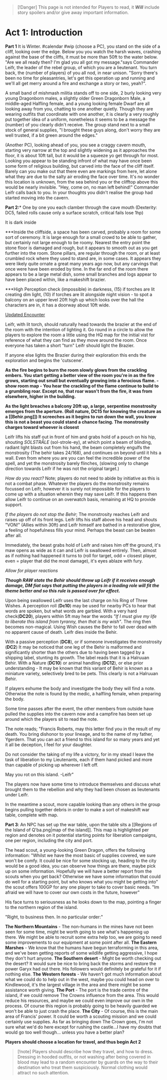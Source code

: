 >[!Danger]
>This page is not intended for Players to read, it ***Will*** include story spoilers and/or give away important information.
# Act 1: Introduction

**Part 1**
It is Winter. #calendar #wip 
(choose a PC), you stand on the side of a cliff, looking over the edge. Below you you watch the harsh waves, crashing against the base of the cliffs, it must be more than 50ft to the water below. "Are we all ready then? I'm glad you all got my message."says Commander Leifr, the leader of the rebel group, of which you are a lieutenant. You turn back, the (number of players) of you all nod, in near unison. "Sorry there's been no time for pleasantries, let's get this operation up and running and we'll all get merry around a fire and exchange a story or two, yeah?". 

A small band of mishmash militia stands off to one side, 2 burly looking very young Dragonborn males, a slightly older Green Dragonborn Male, a middle-aged Halfling female, and a young looking female Dwarf are all looking away from you, chatting to one another quietly. Though they are wearing outfits that coordinate with one another, it is clearly a very roughly put together idea of a uniform, nonetheless it seems to be a message the (number) of you clearly didn't receive. The group stand next to a small stock of general supplies, "I brought these guys along, don't worry they are well trusted, if a bit green around the edges."

(Another PC), looking ahead of you, you see a craggy cavern mouth, starting very narrow at the top and slightly widening as it approaches the floor, it is about 10ft tall, but it would be a squeeze yo get through for most. Looking you appear to be standing infront of what may have once been some form of religious building, but carved into the face of the cliff itself. Barely can you make out that there even are markings from here, let alone what they are due to the salty air eroding the face over time. It's no wonder this location is unknown, from the sea behind you or the clifftop above this would be nearly invisible. "Hey, come on, no man left behind!" Commander Leifr calls back to you. In your thoughts you didn't realise the group had started moving into the cavern.

**Part 2:***
One by one you each clamber through the cave mouth (Dexterity: DC5, failed rolls cause only a surface scratch, critical fails lose 1hp)

It is dark inside

***Inside the cliffside, a space has been carved, probably a room for some sort of ceremony. It is large enough for a small crowd to be able to gather, but certainly not large enough to be roomy. Nearest the entry point the stone floor is damaged and rough, but it appears to smooth out as you get further into the room. 
Stone pillars, are regular through the room, or at least crumbled rock where they used to stand are, in some cases. It appears they were likely quite ornate a great many years ago now, but any carvings that once were have been eroded by time.
In the far end of the room there appears to be a large metal dish, some small branches and logs appear to have been placed within, like a makeshift brazier. 

***High Perception check (impossible) in darkness, (15) if torches are lit creating dim light, (10) if torches are lit alongside night vision - to spot a balcony on an upper level 20ft high up which looks over the hall the characters are in, it has a doorway about 10ft wide.


<u>Updated Encounter</u>

Leifr, with lit torch, should naturally head towards the brazier at the end of the room with the intention of lighting it. Go round in a circle to allow the players to explore the room a little using the HQ map for the initial vist for reference of what they can find as they move around the room. Once everyone has taken a short "turn" Leifr should light the Brazier.

If anyone else lights the Brazier during their exploration this ends the exploration and begins the 'cutscene'.

**As the fire begins to burn the room slowly glows from the crackling embers. You start getting a better view of the room you're in as the fire grows, starting out small but eventually growing into a ferocious flame. -show room map - You hear the crackling of the flame continue to build to a grumbling roar. Except no, that roar wasn't from the fire, it was from elsewhere, higher in the building.**

**As the light breaches a balcony 20ft up, a large, serpentine monstrosity emerges from the aperture. (Roll nature, DC15 for knowing the creature as a [[Behir.png]]) It screeches as it begins to run down the wall, you know this is not a beast you could stand a chance facing. The monstrosity charges toward whoever is closest**

Leifr lifts his staff out in front of him and grabs hold of a pouch on his hip, shouting *SOLSTRÅLE* (sol-strole-ey), at which point a beam of blinding, radiant light blasts out from his hand, the beam completely engulfs the monstrosity (The behir takes 24/168), and continues on beyond until it hits a wall. Even from where you are you can feel the incredible power of the spell, and yet the monstrosity barely flinches, (slowing only to change direction towards Leifr if he was not the original target.)

*How do you react?*
Note; players do not need to abide by initiative as this is not a combat phase. Whatever the players do the monstrosity remains focussed on Leifr, however it is surely not impossible for the players to come up with a situation wherein they may save Leifr. If this happens then allow Leifr to continue on an overwatch basis, remaining at HQ to provide support.

*If the players do not stop the Behir*; 
The monstrosity reaches Leifr and raises up off of its front legs. Leifr lifts his staff above his head and shouts "VON!" (Allies within 30ft) and Leifr himself are bathed in a restorative glow, a feeling of hopefulness fills your mind. Perhaps the beast can be beaten after all. 

Immediately, the beast grabs hold of Leifr and raises him off the ground, it's maw opens as wide as it can and Leifr is swallowed entirely. Then, almost as if nothing had happened it turns to (roll for target, odd = closest player, even = player that did the most damage), it's eyes ablaze with fury.

*Allow for player reactions*

***Though RAW state the Behir should throw up Leifr if it receives enough damage, DM fiat says that putting the players in a leading role will fit the theme better and so this rule is passed over for effect.***

Upon being swallowed Leifr uses the last charge on his Ring of Three Wishes. A perception roll (**Dc10**) may be used for nearby PCs to hear that words are spoken, but what words are garbled. With a very hard check(**DC20**), players within 5ft may hear the words *"If I must give my life to liberate this island from tyranny, then that is my wish"*. The ring then becomes non-magical. Using Wish causes the Behir to fall over dead with no apparent cause of death. Leifr dies inside the Behir.

With a passive perception (**DC8**), or if someone investigates the monstrosity (**DC2**) It may be noticed that one leg of the Behir is malformed and significantly shorter than the others due to having been tagged by a shipping label, stunting its growth. The label reads that it is a Halruuan Behir. With a Nature (**DC10**) or animal handling (**DC12**), or else prior understanding - It may be known that this variant of Behir is known as a miniature variety, selectively bred to be pets. This clearly is not a Halruuan Behir.

If players exhume the body and investigate the body they will find a note. Otherwise the note is found by the medic, a halfling female, when preparing the body.

Some time passes after the event, the other members from outside have pulled the supplies into the cavern now and a campfire has been set up around which the players sit to read the note.

The note reads;
"Francis Roberts, may this letter find you in the result of my death. You bring dishonor to your lineage, and to the name of my father, Ygerdern. That you can act a friend to this island for so many years and yet it all be deception, I feel for your daughter. 

Do not consider the taking of my life a victory, for in my stead I leave the task of liberation to my Lieutenants, each if them hand picked and more than capable of picking up wherever I left off. 

May you rot on this island.
-Leifr"

The players now have some time to introduce themselves and discuss what brought them to the rebellion and why they had been chosen as lieutenants under Leifr.

In the meantime a scout, more capable looking than any others in the group begins pulling together debris in order to make a sort of makeshift war table, complete with map.

**Part 3**:
An NPC has set up the war table, upon the table sits a [[Regions of the Island of Q'ba.png|map of the island]]. This map is highlighted per region and denotes on it potential starting points for liberation campaigns, one per region, including the city and port.

The head scout, a young-looking Green Dragon, offers the following information:
"Whilst we have the most basic of supplies covered, we sure won't be comfy. It could be nice for some stocking up, heading to the city would be a good idea, you can observe how things are there, maybe pick up on some information. Hopefully we will have a better report from the scouts when you get back? Otherwise we have some information that could do well for a starting point, but who knows what you might be getting into" the scout offers 100GP for any one player to take to cover basic needs. "Im afraid we will have to cover our own costs in the future, however"

His face turns to seriousness as he looks down to the map, pointing a finger to the northern region of the island. 

"Right, to business then. In no particular order:"

**The Northern Mountains** - The non-humans in the mines have not been seen for some time, might be worth going to see what's happening up there. We might be able to recruit some extra help too, we are going to need some improvements to our equipment at some point after all.
**The Eastern Marshes** - We know that the humans have begun terraforming in this area, and we've been getting reports of some wildlife getting aggressive, I hope they don't hurt anyone.
**The Southern desert** - Might be worth checking out the desert? It would sure be nice to bring back the storms and restore the power Garyx had out there. His followers would definitely be grateful for it if nothing else.
**The Western forests** - We haven't got much information about what we could do to help out in the west, maybe you could head on over to Kindlewood, it's the largest village in the area and there might be some assistance worth giving.
**The Port** - The port is the trade centre of the island, if we could remove The Crowns influence from the area. This would reduce his resources, and maybe we could even improve our own in the process. Of course this region is probably going to be heavily guarded we won't be able to just crash the place.
**The City** - Of course, this is the main area of Francis' power. It could be worth a scouting mission and we could certainly use supplies. As far as bringing down The Crown goes, I'm not sure what we'd do here except for rushing the castle...I have my doubts that would go too well though... unless you have a better plan?

**Players should choose a location for travel, and thus begin Act 2**

>[!note] Players should describe how they travel, and how to dress. Dressing in hooded outfits, or not washing after being covered in blood may lead to a random encounter by guards on the way to their destination who treat them suspiciously. Normal clothing would attract no such attention.

